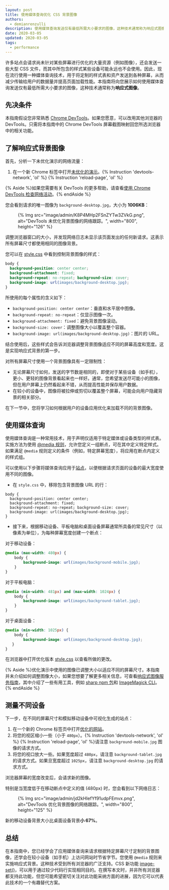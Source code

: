 ```yaml
---
layout: post
title: 使用媒体查询优化 CSS 背景图像
authors:
  - demianrenzulli
description: 使用媒体查询发送仅有最低所需大小要求的图像，这种技术通常称为响应式图像。
date: 2020-03-05
updated: 2020-03-05
tags:
  - performance
---
```


许多站点会请求尚未针对某些屏幕进行优化的大量资源（例如图像），还会发送一些大型 CSS 文件，而其中所包含的样式某些设备可能永远也不会使用。因此，现在流行使用一种媒体查询技术，用于将定制的样式表和资产发送到各种屏幕，从而减少传输给用户的数据量并提高页面加载性能。本指南将向您展示如何使用媒体查询发送仅有最低所需大小要求的图像，这种技术通常称为**响应式图像**。

## 先决条件

本指南假设您非常熟悉 [Chrome DevTools](https://developers.google.com/web/tools/chrome-devtools)。如果您愿意，可以改用其他浏览器的 DevTools。只需将本指南中的 Chrome DevTools 屏幕截图映射回您所选浏览器中的相关功能。

## 了解响应式背景图像

首先，分析一下未优化演示的网络流量：

1. 在一个新 Chrome 标签中打开[未优化的演示](https://use-media-queries-unoptimized.glitch.me/)。{% Instruction 'devtools-network', 'ol' %} {% Instruction 'reload-page', 'ol' %}

{% Aside %}如果您需要有关 DevTools 的更多帮助，请查看[使用 Chrome DevTools 检查网络活动](https://developers.google.com/web/tools/chrome-devtools/network/)。{% endAside %}

您会看到请求的唯一图像为 `background-desktop.jpg`，大小为 **1006KB**：

<figure>{% Img src="image/admin/K8P4MHp2FSnZYTw3ZVkG.png", alt="DevTools 未优化背景图像的网络跟踪。", width="800", height="126" %}</figure>

调整浏览器窗口的大小，并发现网络日志未显示该页面发出的任何新请求。这表示所有屏幕尺寸都使用相同的图像背景。

您可以在 [style.css](https://use-media-queries-unoptimized.glitch.me/style.css) 中看到控制背景图像的样式：

```css
body {
  background-position: center center;
  background-attachment: fixed;
  background-repeat: no-repeat; background-size: cover;
  background-image: url(images/background-desktop.jpg);
}
```

所使用的每个属性的含义如下：

- `background-position: center center`：垂直和水平居中图像。
- `background-repeat: no-repeat`：仅显示图像一次。
- `background-attachment: fixed`：避免背景图像滚动。
- `background-size: cover`：调整图像大小以覆盖整个容器。
- `background-image: url(images/background-desktop.jpg)`：图片的 URL。

结合使用后，这些样式会告诉浏览器调整背景图像适应不同的屏幕高度和宽度。这是实现响应式背景的第一步。

对所有屏幕尺寸使用一个背景图像具有一定限制性：

- 无论屏幕尺寸如何，发送的字节数是相同的，即使对于某些设备（如手机），更小、更轻的图像背景看起来也一样好。通常，您希望发送尽可能小的图像，但在用户屏幕上仍然看起来不错，从而提高性能并保存用户数据。
- 在较小的设备中，图像将被拉伸或剪切以覆盖整个屏幕，可能会向用户隐藏背景的相关部分。

在下一节中，您将学习如何根据用户的设备应用优化来加载不同的背景图像。

## 使用媒体查询

使用媒体查询是一种常用技术，用于声明仅适用于特定媒体或设备类型的样式表。实施方法为使用 [@media 规则](https://developer.mozilla.org/docs/Web/CSS/@media)，允许您定义一组断点，可在其中定义特定样式。如果满足 `@media` 规则定义的条件（例如，特定屏幕宽度），将应用在断点内定义的样式组。

可以使用以下步骤将媒体查询应用于[站点](https://use-media-queries-unoptimized.glitch.me/)，以便根据请求页面的设备的最大宽度使用不同的图像。

- 在 `style.css` 中，移除包含背景图像 URL 的行：

```css//4
body {
  background-position: center center;
  background-attachment: fixed;
  background-repeat: no-repeat; background-size: cover;
  background-image: url(images/background-desktop.jpg);
}
```

- 接下来，根据移动设备、平板电脑和桌面设备屏幕通常所具备的常见尺寸（以像素为单位），为每种屏幕宽度创建一个断点：

对于移动设备：

```css
@media (max-width: 480px) {
    body {
        background-image: url(images/background-mobile.jpg);
    }
}
```

对于平板电脑：

```css
@media (min-width: 481px) and (max-width: 1024px) {
    body {
        background-image: url(images/background-tablet.jpg);
    }
}
```

对于桌面设备：

```css
@media (min-width: 1025px) {
    body {
	    background-image: url(images/background-desktop.jpg);
   }
}
```

在浏览器中打开优化版本 [style.css](https://use-media-queries-optimized.glitch.me/style.css) 以查看所做的更改。

{% Aside %}优化演示中使用的图像已调整大小以适应不同的屏幕尺寸。本指南并未介绍如何调整图像大小，如果您想要了解更多相关信息，可查看[响应式图像服务指南](/serve-responsive-images/)，其中介绍了一些有用工具，例如 [sharp npm 包](https://www.npmjs.com/package/sharp)和 [ImageMagick CLI](https://www.imagemagick.org/script/index.php)。{% endAside %}

## 测量不同设备

下一步，在不同的屏幕尺寸和模拟移动设备中可视化生成的站点：

1. 在一个新的 Chrome 标签页中打开[优化的网站](https://use-media-queries-optimized.glitch.me/)。
2. 将您的视区缩小一些（小于 `480px`）。{% Instruction 'devtools-network', 'ol' %} {% Instruction 'reload-page', 'ol' %}请注意 `background-mobile.jpg` 图像的请求方式。
3. 将您的视口放大一些。如果宽度超过 `480px`，请注意 `background-tablet.jpg` 的请求方式。如果旦宽度超过 `1025px`，请注意 `background-desktop.jpg` 的请求方式。

浏览器屏幕的宽度改变后，会请求新的图像。

特别是当宽度低于在移动断点中定义的值 (480px) 时，您会看到以下网络日志：

<figure>{% Img src="image/admin/jd2kHIefYf91udpFEmvx.png", alt="DevTools 优化背景图像的网络跟踪。", width="800", height="125" %}</figure>

新的移动设备背景大小比桌面设备背景**小 67%**。

## 总结

在本指南中，您已经学会了应用媒体查询来请求根据特定屏幕尺寸定制的背景图像，还学会在较小设备（如手机）上访问网站时节省字节。您使用 `@media` 规则来实施响应式背景。这种技术受到所有浏览器的广泛支持。CSS 新功能 [image-set()](https://www.w3.org/TR/css-images-4/#image-set-notation)，可以用于通过较少代码行实现相同目的。在撰写本文时，并非所有浏览器都支持此功能，但您可能希望密切关注对此功能采纳方面的进展，因为它可以代表此技术的一个有趣替代方案。
